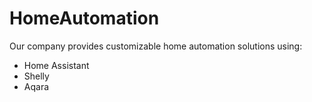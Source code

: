 ﻿# HomeAutomation

Our company provides customizable home automation solutions using:
- Home Assistant
- Shelly
- Aqara
